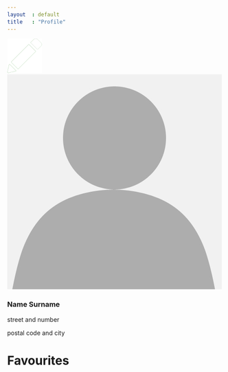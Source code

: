 ```yaml
---
layout  : default
title   : "Profile"
---
```

<div class="container cf">
    <div class="user-info cf">
        <div class="profile-pic">
            <a href="settings.html"><span class="icon"><img src="resources/images/icons/edit.png" alt="Edit button"></span></a>
            <img src="resources/images/profile-placeholder.jpg" alt="Profile picture" class="user-image">
        </div>
        <div class="user-text">
            <h3 id="name">Name Surname</h3>
            <p id="location-street">street and number</p>
            <p id="location-city">postal code and city</p>
        </div>
    </div>
    <div class="favourites">
    <h1 class="title-green">Favourites</h1>
    <a href="" id="back-to-top" title="Back to top"><i class="fa fa-arrow-circle-o-up" aria-hidden="true"></i></a>
        <div class='results'>
            <div class="loader"></div>
        </div>
    </div>
</div>
